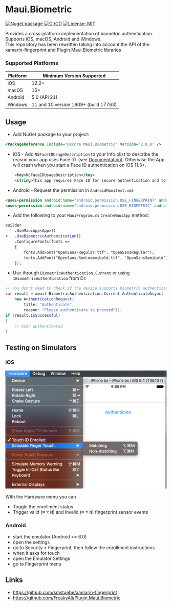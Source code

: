# Maui.Biometric

[![Nuget package](https://img.shields.io/nuget/vpre/Oscore.Maui.Biometric)](https://www.nuget.org/packages/Oscore.Maui.Biometric/)
[![CI/CD](https://github.com/oscoreio/Maui.Biometric/actions/workflows/dotnet.yml/badge.svg?branch=main)](https://github.com/oscoreio/Maui.Biometric/actions/workflows/dotnet.yml)
[![License: MIT](https://img.shields.io/github/license/oscoreio/Maui.Biometric)](https://github.com/oscoreio/Maui.Biometric/blob/main/LICENSE)

Provides a cross-platform implementation of biometric authentication.  
Supports iOS, macOS, Android and Windows.  
This repository has been rewritten taking into account the API of the xamarin-fingerprint and Plugin.Maui.Biometric libraries

### Supported Platforms
| Platform | Minimum Version Supported             |
|----------|---------------------------------------|
| iOS      | 12.2+                                 |
| macOS    | 15+                                   |
| Android  | 5.0 (API 21)                          |
| Windows  | 11 and 10 version 1809+ (build 17763) |

## Usage
- Add NuGet package to your project:
```xml
<PackageReference Include="Oscore.Maui.Biometric" Version="2.0.0" />
```

- iOS - Add `NSFaceIDUsageDescription` to your Info.plist to describe the reason your app uses Face ID. 
(see [Documentation](https://developer.apple.com/library/content/documentation/General/Reference/InfoPlistKeyReference/Articles/CocoaKeys.html#//apple_ref/doc/uid/TP40009251-SW75)). 
Otherwise the App will crash when you start a Face ID authentication on iOS 11.3+.
```xml
	<key>NSFaceIDUsageDescription</key>
	<string>This app requires Face ID for secure authentication and to provide a personalized experience.</string>
```

- Android - Request the permission in `AndroidManifest.xml`
```xml
<uses-permission android:name="android.permission.USE_FINGERPRINT" android:maxSdkVersion="27" />
<uses-permission android:name="android.permission.USE_BIOMETRIC" android:minSdkVersion="28" />
```

- Add the following to your `MauiProgram.cs` `CreateMauiApp` method:
```diff
builder
    .UseMauiApp<App>()
+   .UseBiometricAuthentication()
    .ConfigureFonts(fonts =>
    {
        fonts.AddFont("OpenSans-Regular.ttf", "OpenSansRegular");
        fonts.AddFont("OpenSans-Sed:nammibold.ttf", "OpenSansSemibold");
    });
```

- Use through `BiometricAuthentication.Current` or using `IBiometricAuthentication` from DI:
```csharp
// You don't need to check if the device supports biometric authentication, the plugin does it for you
var result = await BiometricAuthentication.Current.AuthenticateAsync(
    new AuthenticationRequest(
        title: "Authenticate",
        reason: "Please authenticate to proceed"));
if (result.IsSuccessful)
{
    // User authenticated
}
```

## Testing on Simulators

### iOS

![Controlling the sensor on the iOS Simulator](assets/ios_simulator.png "Controlling the sensor on the iOS Simulator")

With the Hardware menu you can

- Toggle the enrollment status
- Trigger valid (<kbd>⌘</kbd> <kbd>⌥</kbd> <kbd>M</kbd>) and invalid (<kbd>⌘</kbd> <kbd>⌥</kbd> <kbd>N</kbd>) fingerprint sensor events

### Android

- start the emulator (Android >= 6.0)
- open the settings
- go to Security > Fingerprint, then follow the enrollment instructions
- when it asks for touch
- open the Emulator Settings
- go to Fingerprint menu

## Links
- https://github.com/smstuebe/xamarin-fingerprint
- https://github.com/FreakyAli/Plugin.Maui.Biometric